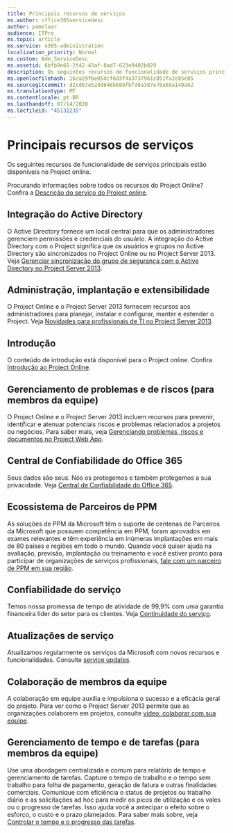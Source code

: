 ```yaml
---
title: Principais recursos de serviços
ms.author: office365servicedesc
author: pamelaar
audience: ITPro
ms.topic: article
ms.service: o365-administration
localization_priority: Normal
ms.custom: Adm_ServiceDesc
ms.assetid: 6bfb9e65-2f42-43af-8ad7-623e9402b029
description: Os seguintes recursos de funcionalidade de serviços principais estão disponíveis no Project online.
ms.openlocfilehash: 16ca29f6e05dcf6d3f4a3737961c851fa2c85e05
ms.sourcegitcommit: d2cd67e52dd646b68bfbfd8a387e70a6da140a62
ms.translationtype: MT
ms.contentlocale: pt-BR
ms.lasthandoff: 07/14/2020
ms.locfileid: "45131235"
---
```

# <a name="core-services-functionality"></a>Principais recursos de serviços

Os seguintes recursos de funcionalidade de serviços principais estão disponíveis no Project online.
  
Procurando informações sobre todos os recursos do Project Online? Confira a [Descrição do serviço do Project online](project-online-service-description.md).
  
## <a name="active-directory-integration"></a>Integração do Active Directory

O Active Directory fornece um local central para que os administradores gerenciem permissões e credenciais do usuário. A integração do Active Directory com o Project significa que os usuários e grupos no Active Directory são sincronizados no Project Online ou no Project Server 2013. Veja [Gerenciar sincronização do grupo de segurança com o Active Directory no Project Server 2013](https://go.microsoft.com/fwlink/p/?LinkId=402631).
  
## <a name="administration-deployment-and-extensibility"></a>Administração, implantação e extensibilidade

O Project Online e o Project Server 2013 fornecem recursos aos administradores para planejar, instalar e configurar, manter e estender o Project. Veja [Novidades para profissionais de TI no Project Server 2013](https://go.microsoft.com/fwlink/p/?LinkId=272017).
  
## <a name="getting-started"></a>Introdução

O conteúdo de introdução está disponível para o Project online. Confira [Introdução ao Project Online](https://support.office.com/en-us/article/Get-started-with-Project-Online-E3E5F64F-ADA5-4F9D-A578-130B2D4E5F11?ui=en-US&amp;rs=en-US&amp;ad=US).
  
## <a name="issues-and-risk-management-for-team-members"></a>Gerenciamento de problemas e de riscos (para membros da equipe)

O Project Online e o Project Server 2013 incluem recursos para prevenir, identificar e atenuar potenciais riscos e problemas relacionados a projetos ou negócios. Para saber mais, veja [Gerenciando problemas, riscos e documentos no Project Web App](https://go.microsoft.com/fwlink/?LinkId=402634).
  
## <a name="office-365-trust-center"></a>Central de Confiabilidade do Office 365

Seus dados são seus. Nós os protegemos e também protegemos a sua privacidade. Veja [Central de Confiabilidade do Office 365](https://go.microsoft.com/fwlink/?LinkId=402637).
  
## <a name="ppm-partner-ecosystem"></a>Ecossistema de Parceiros de PPM

As soluções de PPM da Microsoft têm o suporte de centenas de Parceiros da Microsoft que possuem competência em PPM, foram aprovados em exames relevantes e têm experiência em inúmeras implantações em mais de 80 países e regiões em todo o mundo. Quando você quiser ajuda na avaliação, previsão, implantação ou treinamento e você estiver pronto para participar de organizações de serviços profissionais, [fale com um parceiro de PPM em sua região](https://go.microsoft.com/fwlink/p/?LinkId=272646).
  
## <a name="service-reliability"></a>Confiabilidade do serviço

Temos nossa promessa de tempo de atividade de 99,9% com uma garantia financeira líder do setor para os clientes. Veja [Continuidade do serviço](https://go.microsoft.com/fwlink/?LinkId=402653).
  
## <a name="service-updates"></a>Atualizações de serviço

Atualizamos regularmente os serviços da Microsoft com novos recursos e funcionalidades. Consulte [service updates](../office-365-platform-service-description/service-updates.md).
  
## <a name="team-member-collaboration"></a>Colaboração de membros da equipe

A colaboração em equipe auxilia e impulsiona o sucesso e a eficácia geral do projeto. Para ver como o Project Server 2013 permite que as organizações colaborem em projetos, consulte [vídeo: colaborar com sua equipe](https://go.microsoft.com/fwlink/?LinkId=402628).
  
## <a name="time-and-task-management-for-team-members"></a>Gerenciamento de tempo e de tarefas (para membros da equipe)

Use uma abordagem centralizada e comum para relatório de tempo e gerenciamento de tarefas. Capture o tempo de trabalho e o tempo sem trabalho para folha de pagamento, geração de fatura e outras finalidades comerciais. Comunique com eficiência o status de projetos ou trabalho diário e as solicitações ad hoc para medir os picos de utilização e os vales ou o progresso de tarefas. Isso ajuda você a antecipar o efeito sobre o esforço, o custo e o prazo planejados. Para saber mais sobre, veja [Controlar o tempo e o progresso das tarefas](https://go.microsoft.com/fwlink/p/?LinkId=271321).
  